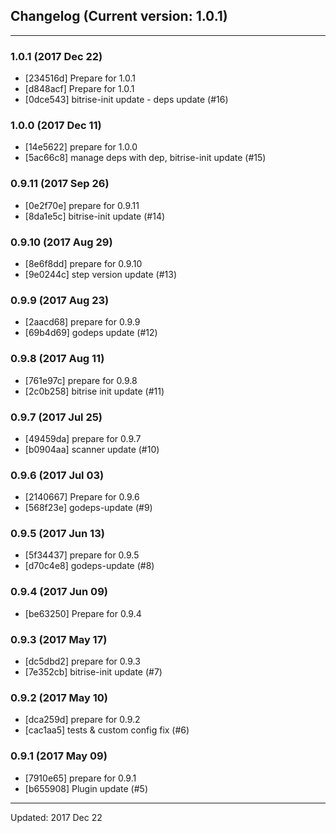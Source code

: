## Changelog (Current version: 1.0.1)

-----------------

### 1.0.1 (2017 Dec 22)

* [234516d] Prepare for 1.0.1
* [d848acf] Prepare for 1.0.1
* [0dce543] bitrise-init update - deps update (#16)

### 1.0.0 (2017 Dec 11)

* [14e5622] prepare for 1.0.0
* [5ac66c8] manage deps with dep, bitrise-init update (#15)

### 0.9.11 (2017 Sep 26)

* [0e2f70e] prepare for 0.9.11
* [8da1e5c] bitrise-init update (#14)

### 0.9.10 (2017 Aug 29)

* [8e6f8dd] prepare for 0.9.10
* [9e0244c] step version update (#13)

### 0.9.9 (2017 Aug 23)

* [2aacd68] prepare for 0.9.9
* [69b4d69] godeps update (#12)

### 0.9.8 (2017 Aug 11)

* [761e97c] prepare for 0.9.8
* [2c0b258] bitrise init update (#11)

### 0.9.7 (2017 Jul 25)

* [49459da] prepare for 0.9.7
* [b0904aa] scanner update (#10)

### 0.9.6 (2017 Jul 03)

* [2140667] Prepare for 0.9.6
* [568f23e] godeps-update (#9)

### 0.9.5 (2017 Jun 13)

* [5f34437] prepare for 0.9.5
* [d70c4e8] godeps-update (#8)

### 0.9.4 (2017 Jun 09)

* [be63250] Prepare for 0.9.4

### 0.9.3 (2017 May 17)

* [dc5dbd2] prepare for 0.9.3
* [7e352cb] bitrise-init update (#7)

### 0.9.2 (2017 May 10)

* [dca259d] prepare for 0.9.2
* [cac1aa5] tests & custom config fix (#6)

### 0.9.1 (2017 May 09)

* [7910e65] prepare for 0.9.1
* [b655908] Plugin update (#5)

-----------------

Updated: 2017 Dec 22